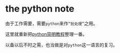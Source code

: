 the python note
===============

由于工作需要，需要`python`来作`“批处理”`之用。

这里就重新把[python简明教程](http://sebug.net/paper/python/)整理一番。

以备以后不时之需，也当做是对`python`这一语言的复习。

